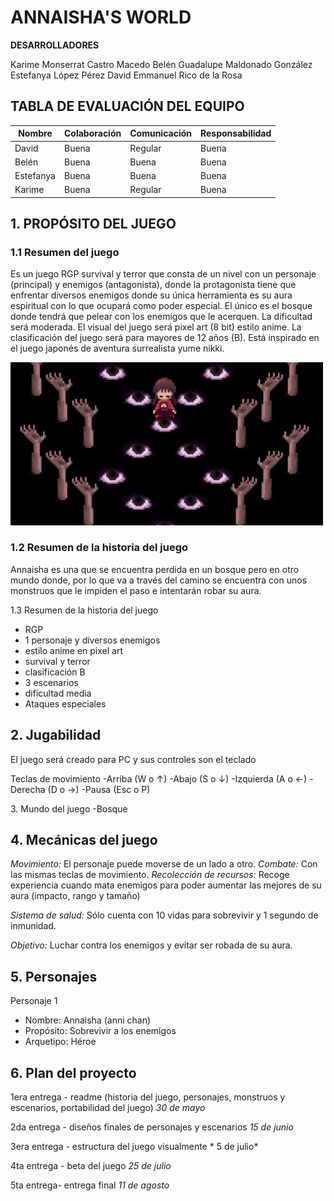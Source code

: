# ANNAISHA'S WORLD

**DESARROLLADORES**

Karime Monserrat Castro Macedo
Belén Guadalupe Maldonado González
Estefanya López Pérez
David Emmanuel Rico de la Rosa

## TABLA DE EVALUACIÓN DEL EQUIPO

| Nombre        |   Colaboración    |   Comunicación   |   Responsabilidad |
|--|--|--|--|
| David         |      Buena        |     Regular      |      Buena        |
| Belén         |      Buena        |     Buena        |      Buena        |
| Estefanya     |      Buena        |     Buena        |      Buena        |
| Karime        |      Buena        |     Regular      |      Buena        |



## 1. PROPÓSITO DEL JUEGO

### 1.1 Resumen del juego

Es un juego RGP survival y terror que consta de un nivel con un personaje (principal) y enemigos (antagonista), donde la protagonista tiene que enfrentar diversos enemigos donde su única herramienta es su aura espiritual con lo que ocupará como poder especial.  El único es el bosque donde tendrá que pelear con los enemigos que le acerquen. La dificultad será moderada. El visual del juego será pixel art (8 bit) estilo anime. La clasificación del juego será para mayores de 12 años (B). Está inspirado en el juego japonés de aventura surrealista yume nikki.

<img src="Imagenes/yume.png" alt="yume" width="500">


### 1.2 Resumen de la historia del juego

Annaisha es una que se encuentra perdida en un bosque pero en otro mundo donde, por lo que va a través del camino  se encuentra con unos monstruos que le impiden el paso e intentarán robar su aura. 



1.3 Resumen de la historia del juego

* RGP
* 1 personaje y diversos enemigos
* estilo anime en pixel art
* survival y terror
* clasificación B
* 3 escenarios
* dificultad media
* Ataques especiales



## 2\. Jugabilidad

El juego será creado para PC y sus controles son el teclado


Teclas de movimiento
-Arriba (W o ↑)
-Abajo (S o ↓)
-Izquierda (A o ←)
-Derecha (D o →)
-Pausa (Esc o P)


3\. Mundo del juego
-Bosque

## 4\. Mecánicas del juego

*Movimiento:* El personaje puede moverse de un lado a otro.
*Combate:* Con las mismas teclas de movimiento.
*Recolección de recursos:* Recoge experiencia cuando mata enemigos para poder aumentar las mejores de su aura (impacto, rango y tamaño)

*Sistema de salud:* Sólo cuenta con 10 vidas para sobrevivir y 1 segundo de inmunidad.

*Objetivo:* Luchar contra los enemigos y evitar ser robada de su aura.

## 5\. Personajes

Personaje 1
- Nombre: Annaisha (anni chan)
- Propósito: Sobrevivir a los enemigos
- Arquetipo: Héroe


## 6. Plan del proyecto

1era entrega - readme (historia del juego, personajes, monstruos y escenarios, portabilidad del juego) *30 de mayo*

2da entrega - diseños finales de personajes y escenarios  *15 de junio*

3era entrega - estructura del juego visualmente  \* 5 de julio\*

4ta entrega - beta del juego *25 de julio*

5ta entrega- entrega final  *11 de agosto*

